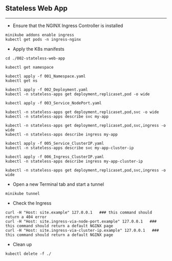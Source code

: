 ## Stateless Web App
-----

* Ensure that the NGINX Ingress Controller is installed

```
minikube addons enable ingress
kubectl get pods -n ingress-nginx
```

* Apply the K8s manifests

```
cd ./002-stateless-web-app

kubectl get namespace

kubectl apply -f 001_Namespace.yaml
kubectl get ns

kubectl apply -f 002_Deployment.yaml 
kubectl -n stateless-apps get deployment,replicaset,pod -o wide

kubectl apply -f 003_Service_NodePort.yaml

kubectl -n stateless-apps get deployment,replicaset,pod,svc -o wide
kubectl -n stateless-apps describe svc my-app

kubectl -n stateless-apps get deployment,replicaset,pod,svc,ingress -o wide
kubectl -n stateless-apps describe ingress my-app

kubectl apply -f 005_Service_ClusterIP.yaml
kubectl -n stateless-apps describe svc my-app-cluster-ip

kubectl apply -f 006_Ingress_ClusterIP.yaml
kubectl -n stateless-apps describe ingress my-app-cluster-ip

kubectl -n stateless-apps get deployment,replicaset,pod,svc,ingress -o wide
```

* Open a new Terminal tab and start a tunnel

```
minikube tunnel
```

* Check the Ingress

```
curl -H "Host: site.example" 127.0.0.1   ### this command should return a 404 error
curl -H "Host: site.ingress-via-node-port.example" 127.0.0.1   ### this command should return a default NGINX page
curl -H "Host: site.ingress-via-cluster-ip.example" 127.0.0.1   ### this command should return a default NGINX page
```

* Clean up

```
kubectl delete -f ./
```
